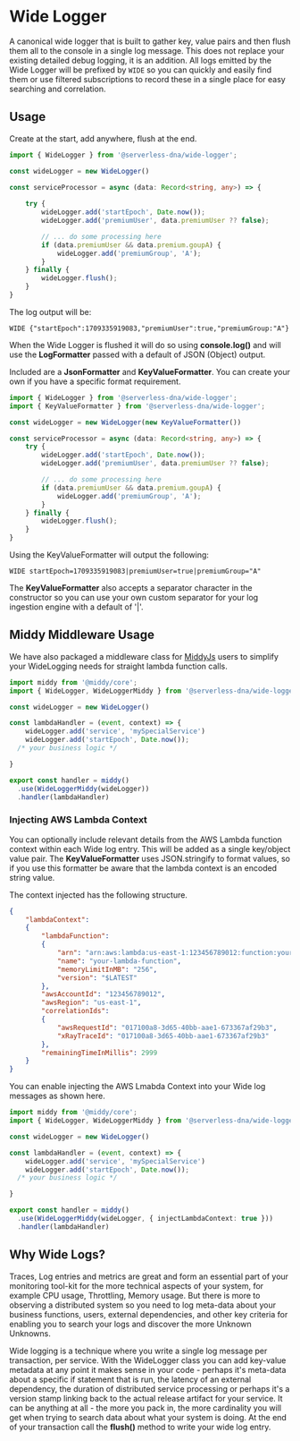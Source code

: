 # Wide Logger

A canonical wide logger that is built to gather key, value pairs and then flush them all to the console
in a single log message.  This does not replace your existing detailed debug logging, it is an addition.  All logs emitted by the Wide Logger will be prefixed by `WIDE` so you can quickly and easily find them or use filtered subscriptions to record these in a single place for easy searching and correlation.

## Usage

Create at the start, add anywhere, flush at the end.

```typescript
import { WideLogger } from '@serverless-dna/wide-logger';

const wideLogger = new WideLogger()

const serviceProcessor = async (data: Record<string, any>) => {
    
    try {
        wideLogger.add('startEpoch', Date.now());
        wideLogger.add('premiumUser', data.premiumUser ?? false);

        // ... do some processing here
        if (data.premiumUser && data.premium.goupA) {
            wideLogger.add('premiumGroup', 'A');
        }
    } finally {
        wideLogger.flush();
    }
}
```

The log output will be:

`WIDE {"startEpoch":1709335919083,"premiumUser":true,"premiumGroup:"A"}`

When the Wide Logger is flushed it will do so using **console.log()** and will use the **LogFormatter** passed with a default of JSON (Object) output. 

Included are a **JsonFormatter** and **KeyValueFormatter**.  You can create your own if you have a specific format requirement.

```typescript
import { WideLogger } from '@serverless-dna/wide-logger';
import { KeyValueFormatter } from '@serverless-dna/wide-logger';

const wideLogger = new WideLogger(new KeyValueFormatter())

const serviceProcessor = async (data: Record<string, any>) => {
    try {
        wideLogger.add('startEpoch', Date.now());
        wideLogger.add('premiumUser', data.premiumUser ?? false);

        // ... do some processing here
        if (data.premiumUser && data.premium.goupA) {
            wideLogger.add('premiumGroup', 'A');
        }
    } finally {
        wideLogger.flush();
    }
}
```

Using the KeyValueFormatter will output the following:

`WIDE startEpoch=1709335919083|premiumUser=true|premiumGroup="A"`

The **KeyValueFormatter** also accepts a separator character in the constructor so you can use your own custom separator for your log ingestion engine with a default of '|'.

## Middy Middleware Usage

We have also packaged a middleware class for [MiddyJs](https://github.com/middyjs/middy) users to simplify your WideLogging needs for straight lambda function calls.

```typescript
import middy from '@middy/core';
import { WideLogger, WideLoggerMiddy } from '@serverless-dna/wide-logger';

const wideLogger = new WideLogger()

const lambdaHandler = (event, context) => {
    wideLogger.add('service', 'mySpecialService')
    wideLogger.add('startEpoch', Date.now());
  /* your business logic */

}

export const handler = middy()
  .use(WideLoggerMiddy(wideLogger))
  .handler(lambdaHandler)
```

### Injecting AWS Lambda Context

You can optionally include relevant details from the AWS Lambda function context within each Wide log entry.  This will be added as a single key/object value pair.  The **KeyValueFormatter** uses JSON.stringify to format values, so if you use this formatter be aware that the lambda context is an encoded string value.

The context injected has the following structure.

```json
{
    "lambdaContext":
    {
        "lambdaFunction":
        {
            "arn": "arn:aws:lambda:us-east-1:123456789012:function:your-lambda-function",
            "name": "your-lambda-function",
            "memoryLimitInMB": "256",
            "version": "$LATEST"
        },
        "awsAccountId": "123456789012",
        "awsRegion": "us-east-1",
        "correlationIds":
        {
            "awsRequestId": "017100a8-3d65-40bb-aae1-673367af29b3",
            "xRayTraceId": "017100a8-3d65-40bb-aae1-673367af29b3"
        },
        "remainingTimeInMillis": 2999
    }
}
```

You can enable injecting the AWS Lmabda Context into your Wide log messages as shown here.

```typescript
import middy from '@middy/core';
import { WideLogger, WideLoggerMiddy } from '@serverless-dna/wide-logger';

const wideLogger = new WideLogger()

const lambdaHandler = (event, context) => {
    wideLogger.add('service', 'mySpecialService')
    wideLogger.add('startEpoch', Date.now());
  /* your business logic */

}

export const handler = middy()
  .use(WideLoggerMiddy(wideLogger, { injectLambdaContext: true }))
  .handler(lambdaHandler)
```

## Why Wide Logs?

Traces, Log entries and metrics are great and form an essential part of your monitoring tool-kit for the more
technical aspects of your system, for example CPU usage, Throttling, Memory usage.  But there is more to
observing a distributed system so you need to log meta-data about your business functions, users, external dependencies,
and other key criteria for enabling you to search your logs and discover the more Unknown Unknowns.

Wide logging is a technique where you write a single log message per transaction, per service.  With the WideLogger class
you can add key-value metadata at any point it makes sense in your code - perhaps it's meta-data about a specific if statement
that is run, the latency of an external dependency, the duration of distributed service processing or perhaps it's a version stamp
linking back to the actual release artifact for your service.  It can be anything at all - the more you pack in, the more cardinality you will
get when trying to search data about what your system is doing.  At the end of your transaction call the **flush()** method to write your wide log entry.







